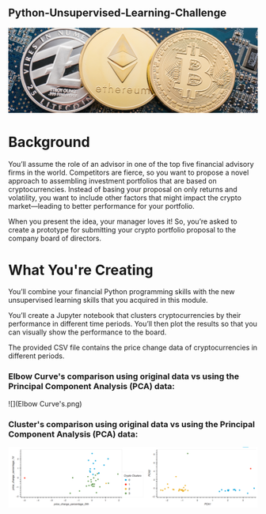 ## Python-Unsupervised-Learning-Challenge

![](Crypto_image.png)
# Background

You’ll assume the role of an advisor in one of the top five financial advisory firms in the world. Competitors are fierce, so you want to propose a novel approach to assembling investment portfolios that are based on cryptocurrencies. Instead of basing your proposal on only returns and volatility, you want to include other factors that might impact the crypto market—leading to better performance for your portfolio.

When you present the idea, your manager loves it! So, you’re asked to create a prototype for submitting your crypto portfolio proposal to the company board of directors.

# What You're Creating

You’ll combine your financial Python programming skills with the new unsupervised learning skills that you acquired in this module.

You’ll create a Jupyter notebook that clusters cryptocurrencies by their performance in different time periods. You’ll then plot the results so that you can visually show the performance to the board.

The provided CSV file contains the price change data of cryptocurrencies in different periods.

### Elbow Curve's comparison using original data vs using the Principal Component Analysis (PCA) data:

![](Elbow Curve's.png)

### Cluster's comparison using original data vs using the Principal Component Analysis (PCA) data:

![](Clusters.png)
